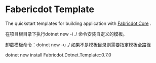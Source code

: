 # Fabericdot Template

The quickstart templates for building application with [Fabricdot.Core](https://github.com/Winches/Fabricdot.Core/tree/dev) .


在项目根目录下执行dotnet new -i ./  命令安装自定义的模板。

卸载模板命令：dotnet new -u ./   如果不是模板目录则需要指定模板全路径

dotnet new install Fabricdot.Dotnet.Template::0.7.0


